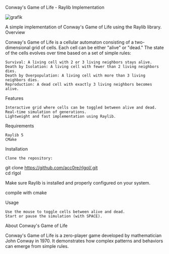 Conway's Game of Life - Raylib Implementation

![grafik](https://github.com/user-attachments/assets/579adaa4-3e66-44c1-a192-8a5821452650)

A simple implementation of Conway's Game of Life using the Raylib library.
Overview

Conway's Game of Life is a cellular automaton consisting of a two-dimensional grid of cells. Each cell can be either "alive" or "dead." The state of the cells evolves over time based on a set of simple rules:

    Survival: A living cell with 2 or 3 living neighbors stays alive.
    Death by Isolation: A living cell with fewer than 2 living neighbors dies.
    Death by Overpopulation: A living cell with more than 3 living neighbors dies.
    Reproduction: A dead cell with exactly 3 living neighbors becomes alive.

Features

    Interactive grid where cells can be toggled between alive and dead.
    Real-time simulation of generations.
    Lightweight and fast implementation using Raylib.

Requirements

    Raylib 5
    CMake

Installation

    Clone the repository:

git clone https://github.com/acc0re/rlgol/.git  
cd rlgol

Make sure Raylib is installed and properly configured on your system.

compile with cmake

Usage

    Use the mouse to toggle cells between alive and dead.
    Start or pause the simulation (with SPACE).

About Conway's Game of Life

Conway's Game of Life is a zero-player game developed by mathematician John Conway in 1970. It demonstrates how complex patterns and behaviors can emerge from simple rules.
